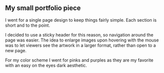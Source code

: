 ## My small portfolio piece

I went for a single page design to keep things fairly simple.
Each section is short and to the point.

I decided to use a sticky header for this reason, so navigation around the page was easier.
The idea to enlarge images upon hovering with the mouse was to let viewers see the artwork in a larger format, rather than open to
a new page.

For my color scheme I went for pinks and purples as they are my favorite with an easy on the eyes dark aesthetic.
